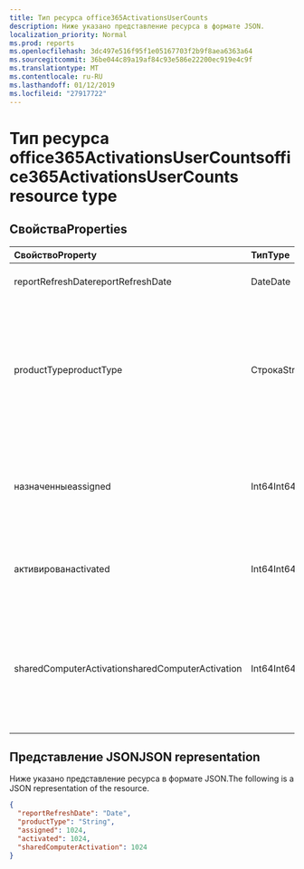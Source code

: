 ```yaml
---
title: Тип ресурса office365ActivationsUserCounts
description: Ниже указано представление ресурса в формате JSON.
localization_priority: Normal
ms.prod: reports
ms.openlocfilehash: 3dc497e516f95f1e05167703f2b9f8aea6363a64
ms.sourcegitcommit: 36be044c89a19af84c93e586e22200ec919e4c9f
ms.translationtype: MT
ms.contentlocale: ru-RU
ms.lasthandoff: 01/12/2019
ms.locfileid: "27917722"
---
```

# <a name="office365activationsusercounts-resource-type"></a><span data-ttu-id="63bae-103">Тип ресурса office365ActivationsUserCounts</span><span class="sxs-lookup"><span data-stu-id="63bae-103">office365ActivationsUserCounts resource type</span></span>

## <a name="properties"></a><span data-ttu-id="63bae-104">Свойства</span><span class="sxs-lookup"><span data-stu-id="63bae-104">Properties</span></span>

| <span data-ttu-id="63bae-105">Свойство</span><span class="sxs-lookup"><span data-stu-id="63bae-105">Property</span></span>                 | <span data-ttu-id="63bae-106">Тип</span><span class="sxs-lookup"><span data-stu-id="63bae-106">Type</span></span>   | <span data-ttu-id="63bae-107">Описание</span><span class="sxs-lookup"><span data-stu-id="63bae-107">Description</span></span>                              |
| :----------------------- | :----- | ---------------------------------------- |
| <span data-ttu-id="63bae-108">reportRefreshDate</span><span class="sxs-lookup"><span data-stu-id="63bae-108">reportRefreshDate</span></span>        | <span data-ttu-id="63bae-109">Date</span><span class="sxs-lookup"><span data-stu-id="63bae-109">Date</span></span>   | <span data-ttu-id="63bae-110">Последняя дата контента.</span><span class="sxs-lookup"><span data-stu-id="63bae-110">The latest date of the content.</span></span>          |
| <span data-ttu-id="63bae-111">productType</span><span class="sxs-lookup"><span data-stu-id="63bae-111">productType</span></span>              | <span data-ttu-id="63bae-112">Строка</span><span class="sxs-lookup"><span data-stu-id="63bae-112">String</span></span> | <span data-ttu-id="63bae-113">Тип продукта, например «Office 365 профессиональный плюс», «Клиент Project», или «Visio Pro для Office 365".</span><span class="sxs-lookup"><span data-stu-id="63bae-113">The product type such as "Office 365 ProPlus", "Project Client", or "Visio Pro for Office 365".</span></span> |
| <span data-ttu-id="63bae-114">назначенные</span><span class="sxs-lookup"><span data-stu-id="63bae-114">assigned</span></span>                 | <span data-ttu-id="63bae-115">Int64</span><span class="sxs-lookup"><span data-stu-id="63bae-115">Int64</span></span>  | <span data-ttu-id="63bae-116">Число пользователей, которым был назначен для лицензии.</span><span class="sxs-lookup"><span data-stu-id="63bae-116">The number of users have been assigned for the product license.</span></span> |
| <span data-ttu-id="63bae-117">активирован</span><span class="sxs-lookup"><span data-stu-id="63bae-117">activated</span></span>                | <span data-ttu-id="63bae-118">Int64</span><span class="sxs-lookup"><span data-stu-id="63bae-118">Int64</span></span>  | <span data-ttu-id="63bae-119">Количество пользователей, активации продукта.</span><span class="sxs-lookup"><span data-stu-id="63bae-119">The number of users who have activated the product.</span></span> |
| <span data-ttu-id="63bae-120">sharedComputerActivation</span><span class="sxs-lookup"><span data-stu-id="63bae-120">sharedComputerActivation</span></span> | <span data-ttu-id="63bae-121">Int64</span><span class="sxs-lookup"><span data-stu-id="63bae-121">Int64</span></span>  | <span data-ttu-id="63bae-122">Количество пользователей, которые используются продукта на совместно используемый компьютер.</span><span class="sxs-lookup"><span data-stu-id="63bae-122">The number of users who have used the product on a shared computer.</span></span> |

## <a name="json-representation"></a><span data-ttu-id="63bae-123">Представление JSON</span><span class="sxs-lookup"><span data-stu-id="63bae-123">JSON representation</span></span>

<span data-ttu-id="63bae-124">Ниже указано представление ресурса в формате JSON.</span><span class="sxs-lookup"><span data-stu-id="63bae-124">The following is a JSON representation of the resource.</span></span>

<!-- {
  "blockType": "resource",
  "@odata.type": "microsoft.graph.office365ActivationsUserCounts"
} -->

```json
{
  "reportRefreshDate": "Date", 
  "productType": "String", 
  "assigned": 1024, 
  "activated": 1024,
  "sharedComputerActivation": 1024
}
```
